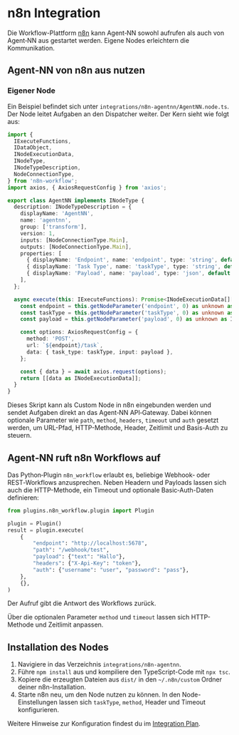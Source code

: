 # n8n Integration

Die Workflow-Plattform [n8n](https://n8n.io/) kann Agent‑NN sowohl aufrufen als auch von Agent‑NN aus gestartet werden. Eigene Nodes erleichtern die Kommunikation.

## Agent‑NN von n8n aus nutzen

### Eigener Node

Ein Beispiel befindet sich unter `integrations/n8n-agentnn/AgentNN.node.ts`. Der Node leitet Aufgaben an den Dispatcher weiter. Der Kern sieht wie folgt aus:

```ts
import {
  IExecuteFunctions,
  IDataObject,
  INodeExecutionData,
  INodeType,
  INodeTypeDescription,
  NodeConnectionType,
} from 'n8n-workflow';
import axios, { AxiosRequestConfig } from 'axios';

export class AgentNN implements INodeType {
  description: INodeTypeDescription = {
    displayName: 'AgentNN',
    name: 'agentnn',
    group: ['transform'],
    version: 1,
    inputs: [NodeConnectionType.Main],
    outputs: [NodeConnectionType.Main],
    properties: [
      { displayName: 'Endpoint', name: 'endpoint', type: 'string', default: 'http://localhost:8000' },
      { displayName: 'Task Type', name: 'taskType', type: 'string', default: 'chat' },
      { displayName: 'Payload', name: 'payload', type: 'json', default: '{}' },
    ],
  };

  async execute(this: IExecuteFunctions): Promise<INodeExecutionData[][]> {
    const endpoint = this.getNodeParameter('endpoint', 0) as unknown as string;
    const taskType = this.getNodeParameter('taskType', 0) as unknown as string;
    const payload = this.getNodeParameter('payload', 0) as unknown as IDataObject;

    const options: AxiosRequestConfig = {
      method: 'POST',
      url: `${endpoint}/task`,
      data: { task_type: taskType, input: payload },
    };

    const { data } = await axios.request(options);
    return [[data as INodeExecutionData]];
  }
}
```

Dieses Skript kann als Custom Node in n8n eingebunden werden und sendet Aufgaben direkt an das Agent‑NN API‑Gateway.
Dabei können optionale Parameter wie `path`, `method`, `headers`, `timeout` und `auth` gesetzt werden, um URL-Pfad, HTTP-Methode, Header, Zeitlimit und Basis-Auth zu steuern.

## Agent‑NN ruft n8n Workflows auf

Das Python‑Plugin `n8n_workflow` erlaubt es, beliebige Webhook‑ oder REST‑Workflows anzusprechen. Neben Headern und Payloads lassen sich auch die HTTP-Methode, ein Timeout und optionale Basic‑Auth-Daten definieren:


```python
from plugins.n8n_workflow.plugin import Plugin

plugin = Plugin()
result = plugin.execute(
    {
        "endpoint": "http://localhost:5678",
        "path": "/webhook/test",
        "payload": {"text": "Hallo"},
        "headers": {"X-Api-Key": "token"},
        "auth": {"username": "user", "password": "pass"},
    },
    {},
)
```

Der Aufruf gibt die Antwort des Workflows zurück.

Über die optionalen Parameter `method` und `timeout` lassen sich HTTP-Methode und Zeitlimit anpassen.

## Installation des Nodes

1. Navigiere in das Verzeichnis `integrations/n8n-agentnn`.
2. Führe `npm install` aus und kompiliere den TypeScript-Code mit `npx tsc`.
3. Kopiere die erzeugten Dateien aus `dist/` in den `~/.n8n/custom` Ordner deiner n8n-Installation.
4. Starte n8n neu, um den Node nutzen zu können. In den Node-Einstellungen lassen sich `taskType`, `method`, Header und Timeout konfigurieren.

Weitere Hinweise zur Konfiguration findest du im [Integration Plan](full_integration_plan.md).
